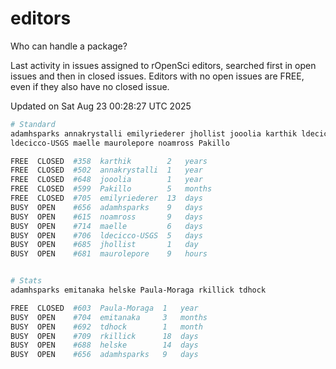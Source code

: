 # editors

Who can handle a package?

Last activity in issues assigned to rOpenSci editors, searched first in open
issues and then in closed issues. Editors with no open issues are FREE, even if
they also have no closed issue.


Updated on Sat Aug 23 00:28:27 UTC 2025

```bash
# Standard
adamhsparks annakrystalli emilyriederer jhollist jooolia karthik ldecicco
ldecicco-USGS maelle maurolepore noamross Pakillo

FREE  CLOSED  #358  karthik        2   years
FREE  CLOSED  #502  annakrystalli  1   year
FREE  CLOSED  #648  jooolia        1   year
FREE  CLOSED  #599  Pakillo        5   months
FREE  CLOSED  #705  emilyriederer  13  days
BUSY  OPEN    #656  adamhsparks    9   days
BUSY  OPEN    #615  noamross       9   days
BUSY  OPEN    #714  maelle         6   days
BUSY  OPEN    #706  ldecicco-USGS  5   days
BUSY  OPEN    #685  jhollist       1   day
BUSY  OPEN    #681  maurolepore    9   hours


# Stats
adamhsparks emitanaka helske Paula-Moraga rkillick tdhock

FREE  CLOSED  #603  Paula-Moraga  1   year
BUSY  OPEN    #704  emitanaka     3   months
BUSY  OPEN    #692  tdhock        1   month
BUSY  OPEN    #709  rkillick      18  days
BUSY  OPEN    #688  helske        14  days
BUSY  OPEN    #656  adamhsparks   9   days
```
